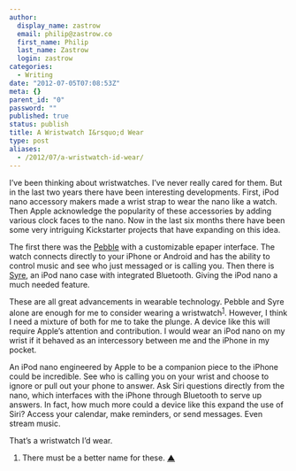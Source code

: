 ```yaml
---
author:
  display_name: zastrow
  email: philip@zastrow.co
  first_name: Philip
  last_name: Zastrow
  login: zastrow
categories:
  - Writing
date: "2012-07-05T07:08:53Z"
meta: {}
parent_id: "0"
password: ""
published: true
status: publish
title: A Wristwatch I&rsquo;d Wear
type: post
aliases:
  - /2012/07/a-wristwatch-id-wear/
---
```

<p>I’ve been thinking about wristwatches. I’ve never really cared for them. But in the last two years there have been interesting developments. First, iPod nano accessory makers made a wrist strap to wear the nano like a watch. Then Apple acknowledge the popularity of these accessories by adding various clock faces to the nano. Now in the last six months there have been some very intriguing Kickstarter projects that have expanding on this idea.</p>
<p>The first there was the <a href="http://www.kickstarter.com/projects/597507018/pebble-e-paper-watch-for-iphone-and-android">Pebble</a> with a customizable epaper interface. The watch connects directly to your iPhone or Android and has the ability to control music and see who just messaged or is calling you. Then there is <a href="http://www.kickstarter.com/projects/syre/meet-syre-the-worlds-first-bluetooth-ipod-nano-wat">Syre</a>, an iPod nano case with integrated Bluetooth. Giving the iPod nano a much needed feature.</p>
<p>These are all great advancements in wearable technology. Pebble and Syre alone are enough for me to consider wearing a wristwatch<sup id="fnref:1-2012-07-05"><a href="#fn:1-2012-07-05" class="cmp-footnote">1</a></sup>. However, I think I need a mixture of both for me to take the plunge. A device like this will require Apple’s attention and contribution. I would wear an iPod nano on my wrist if it behaved as an intercessory between me and the iPhone in my pocket.</p>
<p>An iPod nano engineered by Apple to be a companion piece to the iPhone could be incredible. See who is calling you on your wrist and choose to ignore or pull out your phone to answer. Ask Siri questions directly from the nano, which interfaces with the iPhone through Bluetooth to serve up answers. In fact, how much more could a device like this expand the use of Siri? Access your calendar, make reminders, or send messages. Even stream music.</p>
<p>That’s a wristwatch I’d wear.</p>
<div class="cmp-footnotes">
<ol>
<li id="fn:1-2012-07-05">
<p>There must be a better name for these.&nbsp;<a href="#fnref:1-2012-07-05" class="cmp-footnotes__return-link">&#9650;</a></p>
</li>
</ol>
</div>
